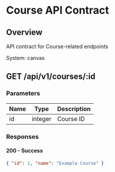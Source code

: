 # Course API Contract

## Overview

API contract for Course-related endpoints

System: canvas

## GET /api/v1/courses/:id

### Parameters

| Name | Type | Description |
|------|------|-------------|
| id | integer | Course ID |

### Responses

#### 200 - Success

```json
{ "id": 1, "name": "Example Course" }
```

